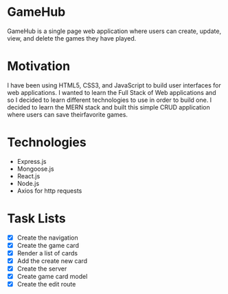 # GameHub

GameHub is a single page web application where users can create, update, view, and delete the games they have played.

# Motivation

I have been using HTML5, CSS3, and JavaScript to build user interfaces for web applications. I wanted to learn the Full Stack of Web applications
and so I decided to learn different technologies to use in order to build one. I decided to learn the MERN stack and built
this simple CRUD application where users can save theirfavorite games.

# Technologies

* Express.js
* Mongoose.js
* React.js
* Node.js
* Axios for http requests


# Task Lists

- [x] Create the navigation
- [x] Create the game card
- [x] Render a list of cards
- [x] Add the create new card
- [x] Create the server
- [x] Create game card model
- [x] Create the edit route